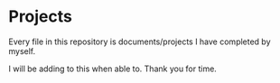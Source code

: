 # Projects
Every file in this repository is documents/projects I have completed by myself. 


I will be adding to this when able to. Thank you for time.  
